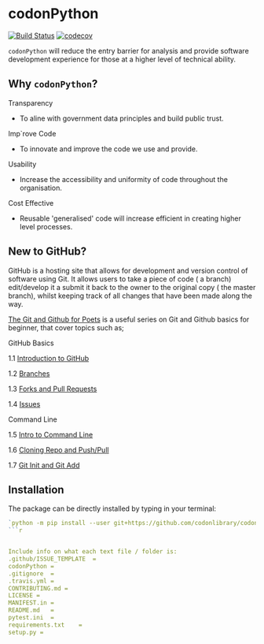 # codonPython

[![Build Status](https://travis-ci.com/codonlibrary/codonPython.svg?branch=master)](https://travis-ci.com/codonlibrary/codonPython)
[![codecov](https://codecov.io/gh/codonlibrary/codonPython/branch/master/graph/badge.svg)](https://codecov.io/gh/codonlibrary/codonPython)

`codonPython` will reduce the entry barrier for analysis and provide software development experience for those at a higher level of technical ability. 

## Why `codonPython`?

Transparency 
  * To aline with government data principles and build public trust.

Imp`rove Code 
  *	To innovate and improve the code we use and provide.

Usability 
  *	Increase the accessibility and uniformity of code throughout the organisation.

Cost Effective
  *	Reusable 'generalised' code will increase efficient in creating higher level processes. 

## New to GitHub?

GitHub is a hosting site that allows for development and version control of software using Git. It allows users to take a piece of code ( a branch) edit/develop it a submit it back to the owner to the original copy ( the master branch), whilst keeping track of all changes that have been made along the way. 

[The Git and Github for Poets](https://www.youtube.com/playlist?list=PLRqwX-V7Uu6ZF9C0YMKuns9sLDzK6zoiV) is a useful series on Git and Github basics for beginner, that cover topics such as; 

GitHub Basics 
  
1.1	[Introduction to GitHub](https://www.youtube.com/watch?v=BCQHnlnPusY)

1.2	[Branches](https://www.youtube.com/watch?v=oPpnCh7InLY)

1.3	[Forks and Pull Requests](https://www.youtube.com/watch?v=_NrSWLQsDL4)

1.4	[Issues](https://www.youtube.com/watch?v=WMykv2ZMyEQ)

Command Line

1.5	[Intro to Command Line](https://www.youtube.com/watch?v=oK8EvVeVltE)

1.6	[Cloning Repo and Push/Pull](https://www.youtube.com/watch?v=yXT1ElMEkW8)

1.7	[Git Init and Git Add](https://www.youtube.com/watch?v=9p2d-CuVlgc)



## Installation  
The package can be directly installed by typing in your terminal: 
```r
`python -m pip install --user git+https://github.com/codonlibrary/codonPython.git`
```r


Include info on what each text file / folder is:  
.github/ISSUE_TEMPLATE	=  
codonPython	=  
.gitignore	=  
.travis.yml	=  
CONTRIBUTING.md	=  
LICENSE	=  
MANIFEST.in	=  
README.md	=  
pytest.ini	=  
requirements.txt	=  
setup.py =  

